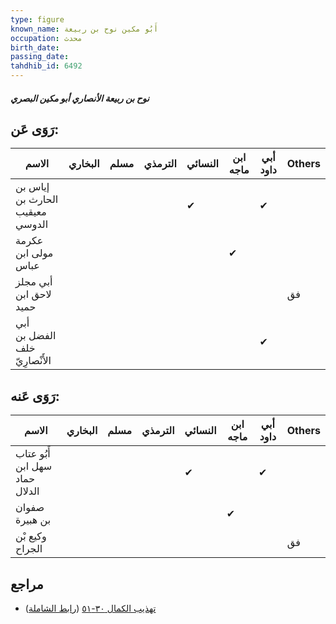 ```yaml
---
type: figure
known_name: أَبُو مكين نوح بن ربيعة
occupation: محدث
birth_date:
passing_date:
tahdhib_id: 6492
---
```

##### نوح بن ربيعة الأنصاري أبو مكين البصري

## رَوَى عَن:
| الاسم                           | البخاري | مسلم | الترمذي | النسائي | ابن ماجه | أبي داود | Others |
| ------------------------------- | ------- | ---- | ------- | ------- | -------- | -------- | ------ |
| إياس بن الحارث بن معيقيب الدوسي |         |      |         | ✔       |          | ✔        |        |
| عكرمة مولى ابن عباس             |         |      |         |         | ✔        |          |        |
| أبي مجلز لاحق ابن حميد          |         |      |         |         |          |          | فق     |
| أبي الفضل بن خلف الأَنْصارِيّ   |         |      |         |         |          | ✔        |        |
## رَوَى عَنه:
| الاسم                          | البخاري | مسلم | الترمذي | النسائي | ابن ماجه | أبي داود | Others |
| ------------------------------ | ------- | ---- | ------- | ------- | -------- | -------- | ------ |
| أَبُو عتاب سهل ابن حماد الدلال |         |      |         | ✔       |          | ✔        |        |
| صفوان بن هبيرة                 |         |      |         |         | ✔        |          |        |
| وكيع بْن الجراح                |         |      |         |         |          |          | فق     |
## مراجع
- [تهذيب الكمال ٣٠-٥١](obsidian://open?vault=Tahdhib-al-Kamal&file=Figures/٦٤٩٢-نوح%20بن%20ربيعة%20الأنصاري%20أبو%20مكين%20البصري) ([رابط الشاملة](https://shamela.ws/book/3722/16117))